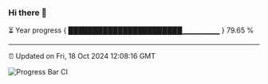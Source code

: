 ### Hi there 👋

⏳ Year progress { ███████████████████████▁▁▁▁▁▁▁ } 79.65 %

---

⏰ Updated on Fri, 18 Oct 2024 12:08:16 GMT

![Progress Bar CI](https://github.com/liununu/liununu/workflows/Progress%20Bar%20CI/badge.svg)

